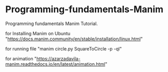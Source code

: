 # Programming-fundamentals-Manim
Programming fundamentals Manim Tutorial. 

for Installing Manim on Ubuntu 
"https://docs.manim.community/en/stable/installation/linux.html"



for running file "manim circle.py SquareToCircle -p -ql"

for animation "https://azarzadavila-manim.readthedocs.io/en/latest/animation.html"